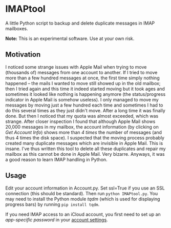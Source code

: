 # IMAPtool

A little Python script to backup and delete duplicate messages in IMAP mailboxes.

**Note:** This is an experimental software. Use at your own risk.

## Motivation
I noticed some strange issues with Apple Mail when trying to move (thousands of) messages from one account to another. If I tried to move more than a few hundred messages at once, the first time simply nothing happened – the mails I wanted to move still showed up in the old mailbox; then I tried again and this time it indeed started moving but it took ages and sometimes it looked like nothing is happening anymore (the status/progress indicator in Apple Mail is somehow useless). I only managed to move my messages by moving just a few hundred each time and sometimes I had to do this several times as they just didn't move. After a long time it was finally done. But then I noticed that my quota was almost exceeded, which was strange. After closer inspection I found that although Apple Mail shows 20,000 messages in my mailbox, the account information (by clicking on *Get Account Info*) shows more than *4 times* the number of messages (and thus 4 times the disk space). I suspected that the moving process probably created many duplicate messages which are invisible in Apple Mail. This is insane. I've thus written this tool to delete all these duplicates and repair my mailbox as this cannot be done in Apple Mail. Very bizarre. Anyways, it was a good reason to learn IMAP handling in Python.

## Usage
Edit your account information in Account.py. Set ssl=True if you use an
SSL connection (this should be standard). Then run ```python IMAPtool.py```. You may need to install the Python module *tqdm* (which is used for displaying progress bars) by running ```pip install tqdm```.

If you need IMAP access to an iCloud account, you first need to set up an *app-specific password* in your [account settings](https://appleid.apple.com/account/manage).
